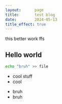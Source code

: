 ```yaml
---
layout:      page
title:       test blog
date:        2024-05-13
title_effect: true
---
```


this better work ffs

## Hello world

```bash
echo "bruh" >> file
```

- cool stuff
- cool

* bruh
* bruh
